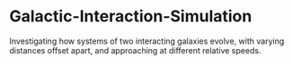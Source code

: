Galactic-Interaction-Simulation
===============================

Investigating how systems of two interacting galaxies evolve, with varying distances offset apart, and approaching at different relative speeds.